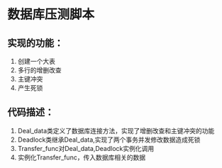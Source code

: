 # 数据库压测脚本
## 实现的功能：
1. 创建一个大表
2. 多行的增删改查
3. 主键冲突
4. 产生死锁
## 代码描述：
1. Deal_data类定义了数据库连接方法，实现了增删改查和主键冲突的功能
2. Deadlock类继承Deal_data,实现了两个事务并发修改数据造成死锁
3. Transfer_func对Deal_data,Deadlock实例化调用
4. 实例化Transfer_func，传入数据库相关的数据
